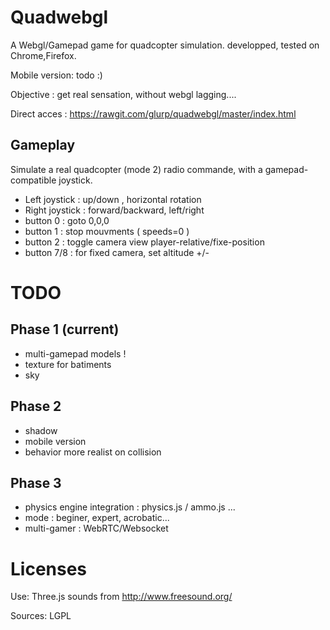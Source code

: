 Quadwebgl
=========

A Webgl/Gamepad game for quadcopter simulation.
developped, tested on Chrome,Firefox.

Mobile version: todo :)

Objective : get real sensation, without webgl lagging....

Direct acces :
https://rawgit.com/glurp/quadwebgl/master/index.html

Gameplay
--------

Simulate a real quadcopter (mode 2) radio commande, with a gamepad-compatible joystick.

* Left  joystick : up/down , horizontal rotation
* Right joystick : forward/backward, left/right
* button 0 : goto 0,0,0
* button 1 : stop mouvments ( speeds=0 )
* button 2 : toggle camera view player-relative/fixe-position
* button 7/8 : for fixed camera, set altitude +/-

TODO
====

Phase 1 (current)
--------

* multi-gamepad models !
* texture for batiments
* sky

Phase 2
-------

* shadow
* mobile version
* behavior more realist on collision

Phase 3
-------

* physics engine integration : physics.js / ammo.js ...
* mode : beginer, expert, acrobatic...
* multi-gamer : WebRTC/Websocket

Licenses
=======
Use: Three.js
sounds from http://www.freesound.org/

Sources: LGPL

